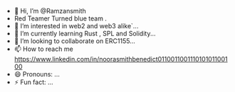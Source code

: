 - 👋 Hi, I’m @Ramzansmith
- Red Teamer Turned blue team .
- 👀 I’m interested in web2 and web3 alike`...
- 🌱 I’m currently learning Rust , SPL and Solidity...
- 💞️ I’m looking to collaborate on ERC1155...
- 📫 How to reach me https://www.linkedin.com/in/noorasmithbenedict011001100111010101100100
- 😄 Pronouns: ...
- ⚡ Fun fact: ...

<!---
Ramzansmith/Ramzansmith is a ✨ special ✨ repository because its `README.md` (this file) appears on your GitHub profile.
You can click the Preview link to take a look at your changes.
--->
